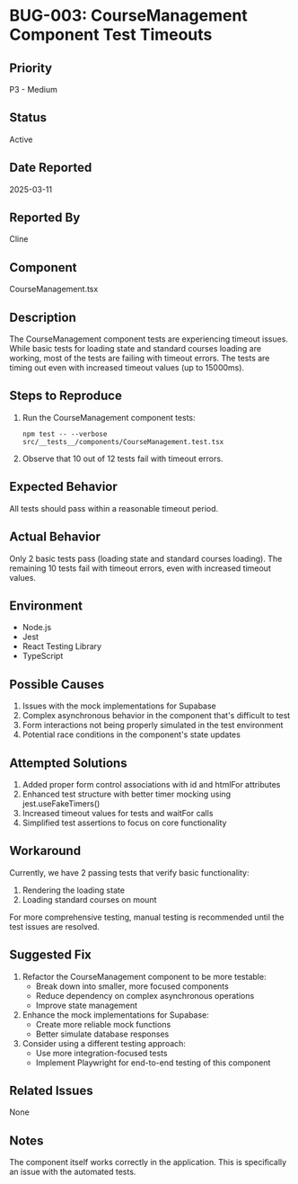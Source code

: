 # BUG-003: CourseManagement Component Test Timeouts

## Priority

P3 - Medium

## Status

Active

## Date Reported

2025-03-11

## Reported By

Cline

## Component

CourseManagement.tsx

## Description

The CourseManagement component tests are experiencing timeout issues. While basic tests for loading state and standard courses loading are working, most of the tests are failing with timeout errors. The tests are timing out even with increased timeout values (up to 15000ms).

## Steps to Reproduce

1. Run the CourseManagement component tests:
   ```
   npm test -- --verbose src/__tests__/components/CourseManagement.test.tsx
   ```
2. Observe that 10 out of 12 tests fail with timeout errors.

## Expected Behavior

All tests should pass within a reasonable timeout period.

## Actual Behavior

Only 2 basic tests pass (loading state and standard courses loading). The remaining 10 tests fail with timeout errors, even with increased timeout values.

## Environment

- Node.js
- Jest
- React Testing Library
- TypeScript

## Possible Causes

1. Issues with the mock implementations for Supabase
2. Complex asynchronous behavior in the component that's difficult to test
3. Form interactions not being properly simulated in the test environment
4. Potential race conditions in the component's state updates

## Attempted Solutions

1. Added proper form control associations with id and htmlFor attributes
2. Enhanced test structure with better timer mocking using jest.useFakeTimers()
3. Increased timeout values for tests and waitFor calls
4. Simplified test assertions to focus on core functionality

## Workaround

Currently, we have 2 passing tests that verify basic functionality:

1. Rendering the loading state
2. Loading standard courses on mount

For more comprehensive testing, manual testing is recommended until the test issues are resolved.

## Suggested Fix

1. Refactor the CourseManagement component to be more testable:
   - Break down into smaller, more focused components
   - Reduce dependency on complex asynchronous operations
   - Improve state management
2. Enhance the mock implementations for Supabase:
   - Create more reliable mock functions
   - Better simulate database responses
3. Consider using a different testing approach:
   - Use more integration-focused tests
   - Implement Playwright for end-to-end testing of this component

## Related Issues

None

## Notes

The component itself works correctly in the application. This is specifically an issue with the automated tests.
